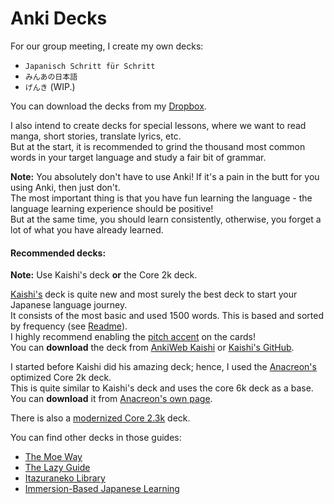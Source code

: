 Anki Decks
===

For our group meeting, I create my own decks: <br>
- `Japanisch Schritt für Schritt`
- `みんあの日本語`
- `げんき` (WIP.)

You can download the decks from my [Dropbox](https://www.dropbox.com/scl/fo/msp3tcyih8goyq5cav2nq/h?rlkey=93vakg99ybi3o4apa7gkw99ds&dl=0).

I also intend to create decks for special lessons, where we want to read manga, short stories, translate lyrics, etc. <br>
But at the start, it is recommended to grind the thousand most common words in your target language and study a fair bit of grammar. <br>

**Note:**
You absolutely don't have to use Anki! If it's a pain in the butt for you using Anki, then just don't. <br>
The most important thing is that you have fun learning the language - the language learning experience should be positive! <br>
But at the same time, you should learn consistently, otherwise, you forget a lot of what you have already learned.

#### Recommended decks:
**Note:**
Use Kaishi's deck **or** the Core 2k deck. <br>

[Kaishi's](https://github.com/donkuri/Kaishi) deck is quite new and most surely the best deck to start your Japanese language journey. <br>
It consists of the most basic and used 1500 words. This is based and sorted by frequency (see [Readme](https://github.com/donkuri/Kaishi?tab=readme-ov-file#pitch-accent)). <br>
I highly recommend enabling the [pitch accent](https://github.com/donkuri/Kaishi?tab=readme-ov-file#pitch-accent) on the cards! <br>
You can **download** the deck from [AnkiWeb Kaishi](https://ankiweb.net/shared/info/1196762551) or [Kaishi's GitHub](https://github.com/donkuri/Kaishi/releases/).

I started before Kaishi did his amazing deck; hence, I used the [Anacreon's](https://anacreondjt.gitlab.io/) optimized Core 2k deck. <br>
This is quite similar to Kaishi's deck and uses the core 6k deck as a base. <br>
You can **download** it from [Anacreon's own page](https://anacreondjt.gitlab.io/docs/coredeck/).

There is also a [modernized Core 2.3k](https://xelieu.github.io/jp-lazy-guide/resourcesDecks/) deck.


You can find other decks in those guides: <br>
- [The Moe Way](https://learnjapanese.moe/resources/#vocabulary)
- [The Lazy Guide](https://xelieu.github.io/jp-lazy-guide/resourcesDecks/)
- [Itazuraneko Library](https://djtguide.github.io/library/librarymain.html)
- [Immersion-Based Japanese Learning](https://donkuri.github.io/learn-japanese/resources/)

